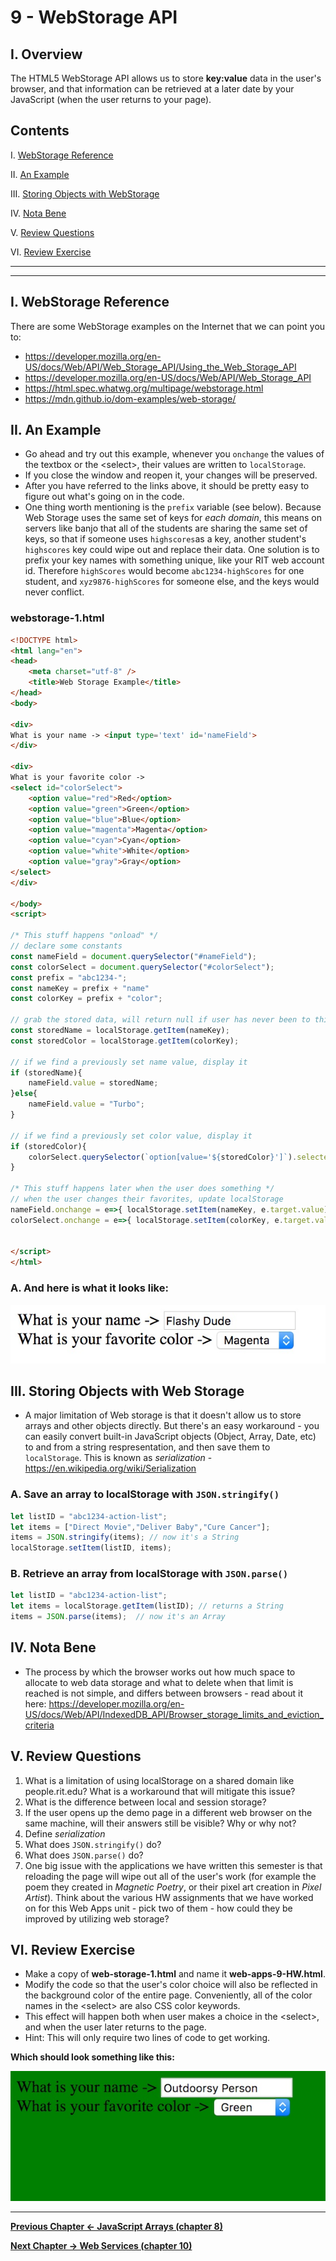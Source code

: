 # 9 - WebStorage API

## I. Overview
The HTML5 WebStorage API allows us to store **key:value** data in the user's browser, and that information can be retrieved at a later date by your JavaScript (when the user returns to your page).

## Contents
<!--- Local Navigation --->
I. [WebStorage Reference](#section1)

II. [An Example](#section2)

III. [Storing Objects with WebStorage](#section3)

IV. [Nota Bene](#section4)

V. [Review Questions](#section5)

VI. [Review Exercise](#section6)

<hr><hr>

## I. <a id="section1">WebStorage Reference
There are some WebStorage examples on the Internet that we can point you to:

- https://developer.mozilla.org/en-US/docs/Web/API/Web_Storage_API/Using_the_Web_Storage_API
- https://developer.mozilla.org/en-US/docs/Web/API/Web_Storage_API
- https://html.spec.whatwg.org/multipage/webstorage.html
- https://mdn.github.io/dom-examples/web-storage/


## II. <a id="section2">An Example

- Go ahead and try out this example, whenever you `onchange` the values of the textbox or the &lt;select>, their values are written to `localStorage`. 
- If you close the window and reopen it, your changes will be preserved.  
- After you have referred to the links above, it should be pretty easy to figure out what's going on in the code.
- One thing worth mentioning is the `prefix` variable (see below). Because Web Storage uses the same set of keys for *each domain*, this means on servers like banjo that all of the students are sharing the same set of keys, so that if someone uses `highscores`as a key, another student's `highscores` key could wipe out and replace their data. One solution is to prefix your key names with something unique, like your RIT web account id. Therefore `highScores` would become `abc1234-highScores` for one student, and `xyz9876-highScores` for someone else, and the keys would never conflict.

### webstorage-1.html
```html
<!DOCTYPE html>
<html lang="en">
<head>
	<meta charset="utf-8" />
	<title>Web Storage Example</title>
</head>
<body>

<div>
What is your name -> <input type='text' id='nameField'>
</div>

<div>
What is your favorite color -> 
<select id="colorSelect">
	<option value="red">Red</option>
	<option value="green">Green</option>
	<option value="blue">Blue</option>
	<option value="magenta">Magenta</option>
	<option value="cyan">Cyan</option>
	<option value="white">White</option>
	<option value="gray">Gray</option>
</select>
</div>

</body>
<script>

/* This stuff happens "onload" */
// declare some constants
const nameField = document.querySelector("#nameField");
const colorSelect = document.querySelector("#colorSelect");
const prefix = "abc1234-";
const nameKey = prefix + "name"
const colorKey = prefix + "color";

// grab the stored data, will return null if user has never been to this page
const storedName = localStorage.getItem(nameKey);
const storedColor = localStorage.getItem(colorKey);

// if we find a previously set name value, display it
if (storedName){
	nameField.value = storedName;
}else{
	nameField.value = "Turbo";
}

// if we find a previously set color value, display it
if (storedColor){
	colorSelect.querySelector(`option[value='${storedColor}']`).selected = true;
}

/* This stuff happens later when the user does something */
// when the user changes their favorites, update localStorage
nameField.onchange = e=>{ localStorage.setItem(nameKey, e.target.value); };
colorSelect.onchange = e=>{ localStorage.setItem(colorKey, e.target.value); };


</script>
</html>
```

### A. And here is what it looks like:

![Web Page](_images/web-storage-1.jpg)


## III. <a id="section3">Storing Objects with Web Storage
- A major limitation of Web storage is that it doesn't allow us to store arrays and other objects directly. But there's an easy workaround - you can easily convert built-in JavaScript objects (Object, Array, Date, etc) to and from a string respresentation, and then save them to `localStorage`. This is known as *serialization* - https://en.wikipedia.org/wiki/Serialization

### A. Save an array to localStorage with `JSON.stringify()`

```javascript
let listID = "abc1234-action-list";
let items = ["Direct Movie","Deliver Baby","Cure Cancer"];
items = JSON.stringify(items); // now it's a String
localStorage.setItem(listID, items);
```

### B. Retrieve an array from localStorage with `JSON.parse()`

```javascript
let listID = "abc1234-action-list";
let items = localStorage.getItem(listID); // returns a String
items = JSON.parse(items);  // now it's an Array
```

## IV. <a id="section4">Nota Bene
- The process by which the browser works out how much space to allocate to web data storage and what to delete when that limit is reached is not simple, and differs between browsers - read about it here: https://developer.mozilla.org/en-US/docs/Web/API/IndexedDB_API/Browser_storage_limits_and_eviction_criteria


## V. <a id="section5">Review Questions
1. What is a limitation of using localStorage on a shared domain like people.rit.edu? What is a workaround that will mitigate this issue?
1. What is the difference between local and session storage?
1. If the user opens up the demo page in a different web browser on the same machine, will their answers still be visible? Why or why not?
1. Define *serialization*
1. What does `JSON.stringify()` do?
1. What does `JSON.parse()` do?
1. One big issue with the applications we have written this semester is that reloading the page will wipe out all of the user's work (for example the poem they created in *Magnetic Poetry*, or their pixel art creation in *Pixel Artist*). Think about the various HW assignments that we have worked on for this Web Apps unit - pick two of them - how could they be improved by utilizing web storage?

## VI. <a id="section6">Review Exercise
- Make a copy of **web-storage-1.html** and name it **web-apps-9-HW.html**. 
- Modify the code so that the user's color choice will also be reflected in the background color of the entire page. Conveniently, all of the color names in the &lt;select> are also CSS color keywords.
- This effect will happen both when user makes a choice in the &lt;select>, and when the user later returns to the page.
- Hint: This will only require two lines of code to get working.

**Which should look something like this:**

![Web Page](_images/web-storage-2.jpg)

<hr>

**[Previous Chapter <- JavaScript Arrays (chapter 8)](web-apps-8.md)**

**[Next Chapter -> Web Services (chapter 10)](web-apps-10.md)**
